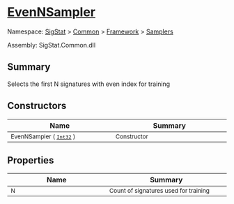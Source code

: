 # [EvenNSampler](./EvenNSampler.md)

Namespace: [SigStat](../../) > [Common](./../../README.md) > [Framework](../../) > [Samplers](./README.md)

Assembly: SigStat.Common.dll

## Summary
Selects the first N signatures with even index for training

## Constructors

| Name<div><a href="#"><img width=400></a></div> | Summary<div><a href="#"><img width=475></a></div> | 
| --- | --- | 
| <sub>EvenNSampler ( [`Int32`](https://docs.microsoft.com/en-us/dotnet/api/System.Int32) )</sub> | <sub>Constructor</sub> | 


## Properties

| Name<div><a href="#"><img width=400></a></div> | Summary<div><a href="#"><img width=475></a></div> | 
| --- | --- | 
| <sub>N</sub> | <sub>Count of signatures used for training</sub> | 



